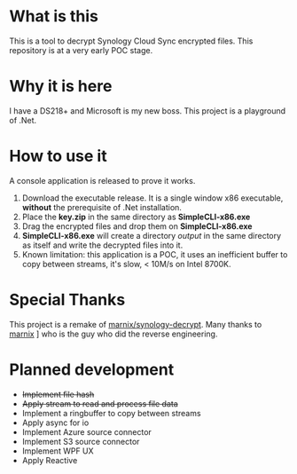 # What is this
This is a tool to decrypt Synology Cloud Sync encrypted files.
This repository is at a very early POC stage.

# Why it is here
I have a DS218+ and Microsoft is my new boss. This project is a playground of .Net.

# How to use it
A console application is released to prove it works.
1. Download the executable release. It is a single window x86 executable, **without**
the prerequisite of .Net installation.
2. Place the **key.zip** in the same directory as **SimpleCLI-x86.exe**
3. Drag the encrypted files and drop them on **SimpleCLI-x86.exe**
4. **SimpleCLI-x86.exe** will create a directory *output* in the same directory as 
itself and write the decrypted files into it.
5. Known limitation: this application is a POC, it uses an inefficient buffer to copy between streams,
it's slow, < 10M/s on Intel 8700K. 

# Special Thanks
This project is a remake of 
[marnix/synology-decrypt](https://github.com/marnix/synology-decrypt/).
Many thanks to [marnix](https://github.com/marnix) ]
who is the guy who did the reverse engineering.

# Planned development 
* <del>Implement file hash
* <del>Apply stream to read and process file data
* Implement a ringbuffer to copy between streams 
* Apply async for io
* Implement Azure source connector
* Implement S3 source connector
* Implement WPF UX
* Apply Reactive

